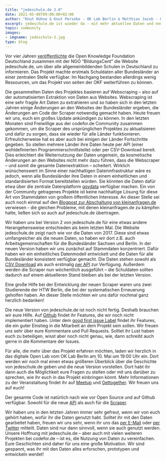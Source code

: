```yaml
---
title: "jedeschule.de 2.0"
date: 2021-05-06T09:00:00+02:00
author: "Knut Hühne & Knut Perseke - OK Lab Berlin & Matthias Jacob - OK Lab Potsdam"
excerpt: jedeschule.de ist wieder da - mit mehr aktuellen Daten und neuer API
topic: community
images:
- imgname: jedeschule-2.jpg
type: blog
---
```


Vor vier Jahren [veröffentlichte](https://okfn.de/blog/2017/03/jedeschule-launch/) die Open
Knowledge Foundation Deutschland zusammen mit der NGO “BildungsCent” die Website jedeschule.de, um
über alle allgemeinbildenden Schulen in Deutschland zu informieren. Das Projekt machte erstmals
Schuldaten aller Bundesländer an einer zentralen Stelle verfügbar. Im Nachgang bestanden allerdings
wenig Ressourcen, um das Projekt von seiten der OKF weiterführen zu können.

Die gesammelten Daten des Projektes basieren auf Webscraping – also auf der automatisierten
Extraktion von Daten aus Websites. Webscraping ist eine sehr fragile Art Daten zu extrahieren und so
haben sich in den letzten Jahren einige Änderungen an den Websites der Bundesländer ergeben, die
Änderungen am Code der Scraper notwendig gemacht haben.  Heute freuen wir uns, euch ein großes
Update ankündigen zu können. In den letzten Monaten sind Freiwillige aus der codefor.de Community
zusammen gekommen, um die Scraper des ursprünglichen Projektes zu aktualisieren und dafür zu sorgen,
dass sie wieder für alle Länder funktionieren. Erfreulicherweise hat es aber auch bei einigen der
Länder Fortschritte gegeben. So stellen mehrere Länder ihre Daten heute per API (einer
wohldefinierten Programmierschnittstelle) oder per CSV-Download bereit. Dies erleichtert die
Weiternutzung der Daten ungemein, da kosmetische Änderungen an den Websites nicht mehr dazu führen,
dass die Webscraper – und somit die gesamte Datenextraktion – scheitert. Wirklich wünschenswert
im Sinne einer nachhaltigen Dateninfrastruktur wäre es jedoch, wenn alle Bundesländer ihre Daten
in einem einheitlichen und standardisierten Format bereitstellen würden. Sie könnten die Daten
dafür etwa über die zentrale Datenplatform [govdata](https://www.govdata.de) verfügbar machen. Ein 
von der Community getragenes Projekte ist keine nachhaltige Lösung für diese Art von Stammdaten
von großem öffentlichen Interesse. An dieser Stelle sei auch noch einmal auf den [Blogpost zur
Abschaltung von kleinanfragen.de](https://okfn.de/blog/2021/01/zur-abschaltung-von-kleine-anfragen/)
verwiesen - die gleichen Probleme, mit denen kleinanfragen.de zu kämpfen hatte, ließen sich so auch
auf jedeschule.de übertragen.

Wir haben uns bei Version 2 von jedeschule.de für eine etwas andere Herangehensweise entschieden als
beim letzten Mal. Die Website jedeschule.de zeigt nach wie vor die Daten von 2017. Diese sind etwas
umfangreicher als die neuen Daten, so haben wir dort z.B. auch Arbeitsgemeinschaften für die
Bundesländer Sachsen und Berlin. In der neuen Version haben wir uns zunächst auf Stammdaten
konzentriert. Dafür haben wir ein einheitliches Datenmodell entwickelt und die Daten für alle
Bundesländer konsistent verfügbar gemacht. Die Daten stehen sowohl als [CSV
Download](https://jedeschule.codefor.de/csv-data/) als auch erstmalig [per
API](https://jedeschule.codefor.de/docs) zur Verfügung. Außerdem werden die Scraper nun wöchentlich
ausgeführt – die Schuldaten sollten dadurch auf einem aktuelleren Stand bleiben als bei der letzten
Version.

Eine große Hilfe bei der Entwicklung der neuen Scraper waren uns zwei Studierende der HTW Berlin,
die bei der systematischen Erneuerung geholfen haben. An dieser Stelle möchten wir uns dafür nochmal
ganz herzlich bedanken!

Die neue Version von jedeschule.de ist noch nicht fertig. Deshalb brauchen wir eure Hilfe. Auf
[Github](https://github.com/Datenschule/jedeschule-scraper/issues) findet ihr Features, die wir noch
nicht implementiert haben. Unter dem [good first issue
Label](https://github.com/Datenschule/jedeschule-scraper/issues?q=is%3Aissue+is%3Aopen+label%3A%22good+first+issue%22)
findet ihr Features, die ein guter Einstieg in die Mitarbeit an dem Projekt sein sollen. Wir freuen
uns sehr über eure Kommentare und Pull Requests. Solltet ihr Lust haben euch zu beteiligen, wisst
aber noch nicht genau, wie, dann schreibt auch gerne in die Kommentare der Issues.

Für alle, die mehr über das Projekt erfahren möchten, laden wir herzlich in das digitale Open Lab
vom OK Lab Berlin am 10. Mai um 19:00 Uhr ein. Dort werden wir noch mal einen etwas größeren
Überblick über die Geschichte von jedeschule.de geben und die neue Version vorstellen. Dort habt ihr
dann auch die Möglichkeit eure Fragen zu stellen oder mit uns darüber zu sprechen, wie ihr euch in
das Projekt einbringen könnt. Mehr Informationen zu der Veranstaltung findet ihr auf
[Meetup](https://www.meetup.com/OK-Lab-Berlin/events/zfccfsycchbnb/) und
[Gettogether](https://gettogether.community/events/10797/jedeschule-20-making-all-of-germanys-schools-accessible-once-again/).
Wir freuen uns auf euch!

Der gesamte Code ist natürlich nach wie vor Open Source und auf Github verfügbar. Sowohl für die
neue [API](https://github.com/codeforberlin/jedeschule-api) als auch für die
[Scraper](https://github.com/Datenschule/jedeschule-scraper).

Wir haben uns in den letzten Jahren immer sehr gefreut, wenn wir von euch gehört haben, wofür ihr
die Daten genutzt habt. Solltet ihr mit den Daten gearbeitet haben, freuen wir uns sehr, wenn ihr
uns das [per E-Mail](mailto:info@jedeschule.de) oder [per Twitter](https://twitter.com/codeforbe)
mitteilt. Daten sind nur dann sinnvoll, wenn sie auch genutzt werden. Unsere Hoffnung mit
jedeschule.de – aber auch mit vielen weiteren Projekten bei codefor.de – ist es, die Nutzung von
Daten zu vereinfachen. Eure Geschichten sind daher für uns eine große Motivation. Wir sind gespannt,
was ihr mit den Daten alles erforschen, prototypen und entwickeln werdet!



